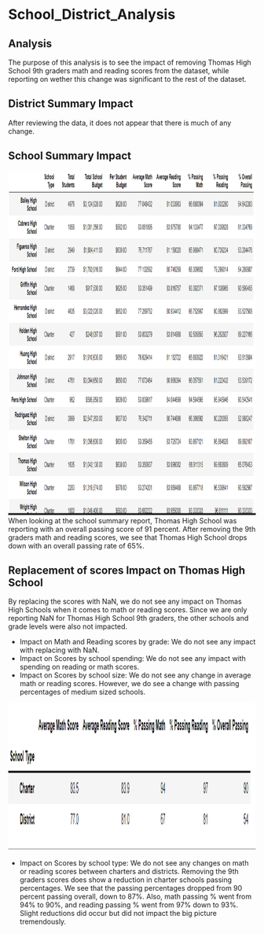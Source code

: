 # School_District_Analysis

## Analysis
The purpose of this analysis is to see the impact of removing Thomas High School 9th graders math and reading scores from the dataset, while reporting on wether this change was significant to the rest of the dataset. 

## District Summary Impact
After reviewing the data, it does not appear that there is much of any change.

## School Summary Impact
<img src="https://github.com/Ampickett/School_District_Analysis/blob/main/Images/SchoolSummary.png?raw=true" width="600" height='700'>
When looking at the school summary report, Thomas High School was reporting with an overall passing score of 91 percent. After removing the 9th graders math and reading scores, we see that Thomas High School drops down with an overall passing rate of 65%.

## Replacement of scores Impact on Thomas High School
By replacing the scores with NaN, we do not see any impact on Thomas High Schools when it comes to math or reading scores. Since we are only reporting NaN for Thomas High School 9th graders, the other schools and grade levels were also not impacted.
  * Impact on Math and Reading scores by grade: We do not see any impact with replacing with NaN.
  * Impact on Scores by school spending: We do not see any impact with spending on reading or math scores. 
  * Impact on Scores by school size: We do not see any change in average math or reading scores. However, we do see a change with passing percentages of medium sized schools.
  
<img src="https://github.com/Ampickett/School_District_Analysis/blob/main/Images/SchoolTypes.png?raw=true"  width="700" height='300'> 
  
  * Impact on Scores by school type: We do not see any changes on math or reading scores between charters and districts. Removing the 9th graders scores does show a reduction in charter schools passing percentages. We see that the passing percentages dropped from 90 percent passing overall, down to 87%. Also, math passing % went from 94% to 90%, and reading passing % went from 97% down to 93%. Slight reductions did occur but did not impact the big picture tremendously. 
  










